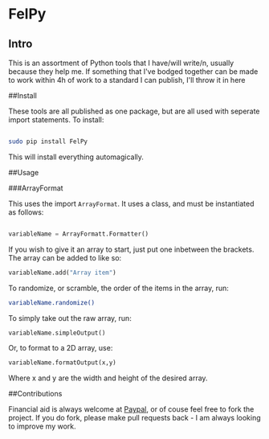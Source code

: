 # FelPy

## Intro

This is an assortment of Python tools that I have/will write/n, usually because they help me. If something that I've bodged
together can be made to work within 4h of work to a standard I can publish, I'll throw it in here

##Install

These tools are all published as one package, but are all used with seperate import statements. To install:

```bash

sudo pip install FelPy

```

This will install everything automagically.

##Usage

###ArrayFormat

This uses the import `ArrayFormat`.
It uses a class, and must be instantiated as follows:

```python

variableName = ArrayFormatt.Formatter()

```

If you wish to give it an array to start, just put one inbetween the brackets. The array can be added to like so:
```python
variableName.add("Array item")
```
To randomize, or scramble, the order of the items in the array, run:
```bash
variableName.randomize()
```
To simply take out the raw array, run:
```python
variableName.simpleOutput()
```

Or, to format to a 2D array, use:
```python
variableName.formatOutput(x,y)
```
Where x and y are the width and height of the desired array.


##Contributions

Financial aid is always welcome at [Paypal](https://www.paypal.me/felixj20000), or of couse feel free to fork the project. If you
do fork, please make pull requests back - I am always looking to improve my work.
